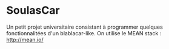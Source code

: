 # SoulasCar

Un petit projet universitaire consistant à programmer quelques fonctionnalitées d'un blablacar-like.
On utilise le MEAN stack : http://mean.io/
